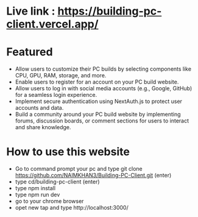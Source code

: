 # Live link : https://building-pc-client.vercel.app/

# Featured
* Allow users to customize their PC builds by selecting components like CPU, GPU, RAM, storage, and more.
* Enable users to register for an account on your PC build website.
* Allow users to log in with social media accounts (e.g., Google, GitHub) for a seamless login experience.
* Implement secure authentication using NextAuth.js to protect user accounts and data.
* Build a community around your PC build website by implementing forums, discussion boards, or comment sections for users to interact and share knowledge.

# How to use this website
* Go to command prompt your pc and type git clone https://github.com/NAIMKHAN3/Building-PC-Client.git (enter)
* type cd/building-pc-client (enter)
* type npm install
* type npm run dev
* go to your chrome browser
* opet new tap and type http://localhost:3000/
  

